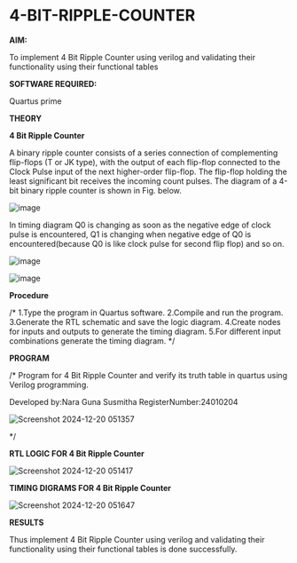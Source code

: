 # 4-BIT-RIPPLE-COUNTER

**AIM:**

To implement  4 Bit Ripple Counter using verilog and validating their functionality using their functional tables

**SOFTWARE REQUIRED:**

Quartus prime

**THEORY**

**4 Bit Ripple Counter**

A binary ripple counter consists of a series connection of complementing flip-flops (T or JK type), with the output of each flip-flop connected to the Clock Pulse input of the next higher-order flip-flop. The flip-flop holding the least significant bit receives the incoming count pulses. The diagram of a 4-bit binary ripple counter is shown in Fig. below.

![image](https://github.com/naavaneetha/4-BIT-RIPPLE-COUNTER/assets/154305477/cb4b74d4-31ab-4359-95d0-d22e67daba13)

In timing diagram Q0 is changing as soon as the negative edge of clock pulse is encountered, Q1 is changing when negative edge of Q0 is encountered(because Q0 is like clock pulse for second flip flop) and so on.

![image](https://github.com/naavaneetha/4-BIT-RIPPLE-COUNTER/assets/154305477/a573a7d6-014e-4e54-93e6-e2ac9530960b)

![image](https://github.com/naavaneetha/4-BIT-RIPPLE-COUNTER/assets/154305477/85e1958a-2fc1-49bb-9a9f-d58ccbf3663c)

**Procedure**

/* 1.Type the program in Quartus software.
2.Compile and run the program.
3.Generate the RTL schematic and save the logic diagram.
4.Create nodes for inputs and outputs to generate the timing diagram.
5.For different input combinations generate the timing diagram. */

**PROGRAM**

/* Program for 4 Bit Ripple Counter and verify its truth table in quartus using Verilog programming.

 Developed by:Nara Guna Susmitha RegisterNumber:24010204
 
![Screenshot 2024-12-20 051357](https://github.com/user-attachments/assets/b219e647-c9a9-47f8-8ef7-1d4ef50295ac)

 
*/

**RTL LOGIC FOR 4 Bit Ripple Counter**

![Screenshot 2024-12-20 051417](https://github.com/user-attachments/assets/e7453960-1c04-434b-9ba3-eb0eca98e950)


**TIMING DIGRAMS FOR 4 Bit Ripple Counter**

![Screenshot 2024-12-20 051647](https://github.com/user-attachments/assets/13be85a0-dd67-44b8-a0ef-b296418aa478)


**RESULTS**

Thus implement 4 Bit Ripple Counter using verilog and validating their functionality using their functional tables is done successfully.
